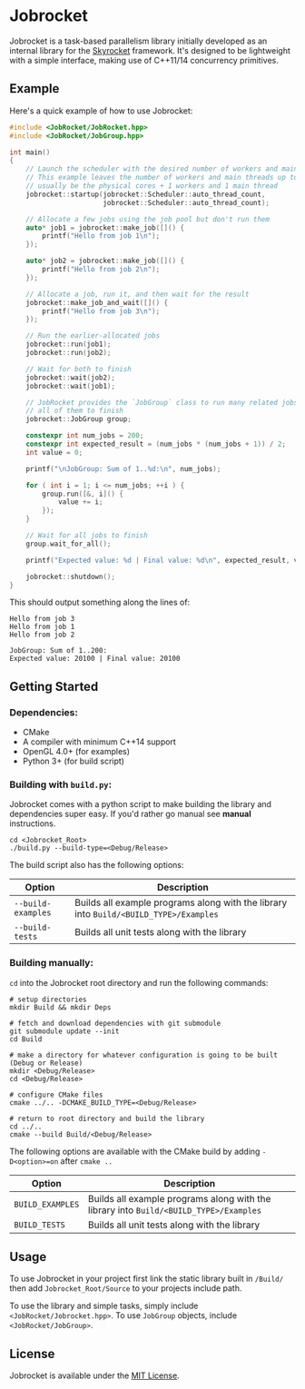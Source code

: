 # Jobrocket

Jobrocket is a task-based parallelism library initially developed as an internal library for the [Skyrocket](https://github.com/jacobmilligan/Skyrocket) framework. It's designed to be lightweight with a simple interface, making use of C++11/14 concurrency primitives.

## Example

Here's a quick example of how to use Jobrocket:

```cpp
#include <JobRocket/JobRocket.hpp>
#include <JobRocket/JobGroup.hpp>

int main()
{
    // Launch the scheduler with the desired number of workers and main-threads.
    // This example leaves the number of workers and main threads up to the scheduler which will
    // usually be the physical cores + 1 workers and 1 main thread
    jobrocket::startup(jobrocket::Scheduler::auto_thread_count,
                       jobrocket::Scheduler::auto_thread_count);

    // Allocate a few jobs using the job pool but don't run them
    auto* job1 = jobrocket::make_job([]() {
        printf("Hello from job 1\n");
    });

    auto* job2 = jobrocket::make_job([]() {
        printf("Hello from job 2\n");
    });

    // Allocate a job, run it, and then wait for the result
    jobrocket::make_job_and_wait([]() {
        printf("Hello from job 3\n");
    });

    // Run the earlier-allocated jobs
    jobrocket::run(job1);
    jobrocket::run(job2);

    // Wait for both to finish
    jobrocket::wait(job2);
    jobrocket::wait(job1);

    // JobRocket provides the `JobGroup` class to run many related jobs in parallel and wait on
    // all of them to finish
    jobrocket::JobGroup group;

    constexpr int num_jobs = 200;
    constexpr int expected_result = (num_jobs * (num_jobs + 1)) / 2;
    int value = 0;

    printf("\nJobGroup: Sum of 1..%d:\n", num_jobs);

    for ( int i = 1; i <= num_jobs; ++i ) {
        group.run([&, i]() {
            value += i;
        });
    }

    // Wait for all jobs to finish
    group.wait_for_all();

    printf("Expected value: %d | Final value: %d\n", expected_result, value);

    jobrocket::shutdown();
}
```

This should output something along the lines of:

```shell
Hello from job 3
Hello from job 1
Hello from job 2

JobGroup: Sum of 1..200:
Expected value: 20100 | Final value: 20100
```

## Getting Started

### Dependencies:

* CMake
* A compiler with minimum C++14 support
* OpenGL 4.0+ (for examples)
* Python 3+ (for build script)

### Building with `build.py`:

Jobrocket comes with a python script to make building the library and dependencies super easy. If you'd rather go manual see **manual** instructions.

```shell
cd <Jobrocket_Root>
./build.py --build-type=<Debug/Release>
```

The build script also has the following options:

|Option|Description|
|------|-----------|
|`--build-examples`|Builds all example programs along with the library into `Build/<BUILD_TYPE>/Examples`|
|`--build-tests`|Builds all unit tests along with the library|

### Building manually:

`cd` into the Jobrocket root directory and run the following commands:

```shell
# setup directories
mkdir Build && mkdir Deps

# fetch and download dependencies with git submodule
git submodule update --init
cd Build

# make a directory for whatever configuration is going to be built (Debug or Release)
mkdir <Debug/Release>
cd <Debug/Release>

# configure CMake files
cmake ../.. -DCMAKE_BUILD_TYPE=<Debug/Release>

# return to root directory and build the library
cd ../..
cmake --build Build/<Debug/Release>
```

The following options are available with the CMake build by adding `-D<option>=on` after `cmake ..`

|Option|Description|
|------|-----------|
|`BUILD_EXAMPLES`|Builds all example programs along with the library into `Build/<BUILD_TYPE>/Examples`|
|`BUILD_TESTS`|Builds all unit tests along with the library|

## Usage

To use Jobrocket in your project first link the static library built in `/Build/` then add `Jobrocket_Root/Source` to your projects include path.

To use the library and simple tasks, simply include `<JobRocket/Jobrocket.hpp>`. To use `JobGroup` objects, include `<JobRocket/JobGroup>`.

## License

Jobrocket is available under the [MIT License](https://github.com/jacobmilligan/Jobrocket/blob/master/LICENSE).
